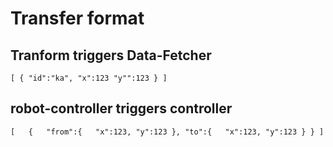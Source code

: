 # Transfer format
## Tranform triggers Data-Fetcher

``
[
 {
  "id":"ka",
  "x":123
  "y"":123
 }
]
``

## robot-controller triggers controller
``
[  
   {  
      "from":{  
         "x":123,
         "y":123
      },
      "to":{  
         "x":123,
         "y":123
      }
   }
]
``